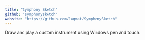 ```yaml
---
title: "Symphony Sketch"
github: "symphonysketch"
website: "https://github.com/loqmat/SymphonySketch"
---
```


Draw and play a custom instrument using Windows pen and touch.
